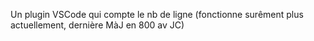 Un plugin VSCode qui compte le nb de ligne (fonctionne surêment plus actuellement, dernière MàJ en 800 av JC)
